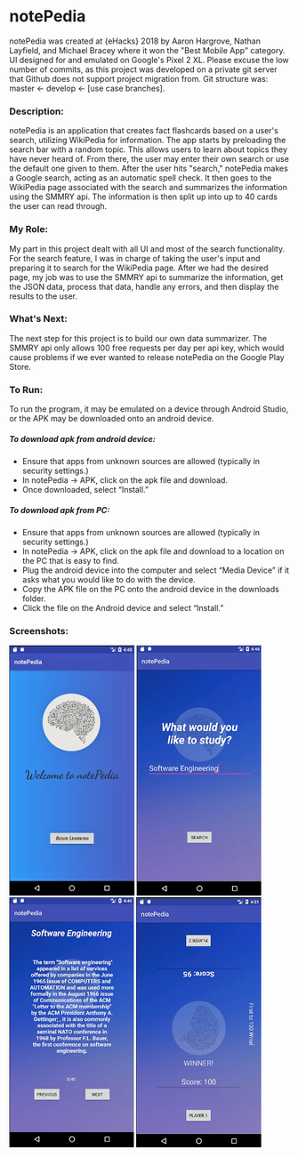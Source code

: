 # notePedia
notePedia was created at {eHacks} 2018 by Aaron Hargrove, Nathan Layfield, and Michael Bracey where it won the "Best Mobile App" category. UI designed for and emulated on Google's Pixel 2 XL. Please excuse the low number of commits, as this project was developed on a private git server that Github does not support project migration from. Git structure was: master <- develop <- [use case branches].

### Description:
notePedia is an application that creates fact flashcards based on a user's search, utilizing WikiPedia for information. The app starts by preloading the search bar with a random topic. This allows users to learn about topics they have never heard of. From there, the user may enter their own search or use the default one given to them. After the user hits "search,"  notePedia makes a Google search, acting as an automatic spell check. It then goes to the WikiPedia page associated with the search and summarizes the information using the SMMRY api. The information is then split up into up to 40 cards the user can read through.

### My Role:
My part in this project dealt with all UI and most of the search functionality. For the search feature, I was in charge of taking the user's input and preparing it to search for the WikiPedia page. After we had the desired page, my job was to use the SMMRY api to summarize the information, get the JSON data, process that data, handle any errors, and then display the results to the user.

### What's Next:
The next step for this project is to build our own data summarizer. The SMMRY api only allows 100 free requests per day per api key, which would cause problems if we ever wanted to release notePedia on the Google Play Store.

### To Run:
To run the program, it may be emulated on a device through Android Studio, or the APK may be downloaded onto an android device. 
##### To download apk from android device:
- Ensure that apps from unknown sources are allowed (typically in security settings.)
- In notePedia -> APK, click on the apk file and download. 
- Once downloaded, select “Install.”
##### To download apk from PC:
- Ensure that apps from unknown sources are allowed (typically in security settings.)
- In notePedia -> APK, click on the apk file and download to a location on the PC that is easy to find.
- Plug the android device into the computer and select “Media Device” if it asks what you would like to do with the device.
- Copy the APK file on the PC onto the android device in the downloads folder.
- Click the file on the Android device and select “Install.”

### Screenshots:
<img src='images/LandingScreen.png' height='450'> <img src='images/SearchScreen.png' height='450'> <img src='images/CardDisplay.png' height='450'> <img src='images/MiniGame.png' height='450'>
